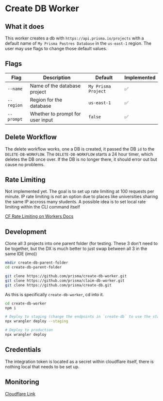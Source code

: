 # Create DB Worker

## What it does

This worker creates a db with `https://api.prisma.io/projects` with a default name of `My Prisma Postres Database` in the `us-east-1` region. The user may use flags to change those default values.

## Flags

| Flag       | Description                      | Default             | Implemented |
| ---------- | -------------------------------- | ------------------- | ----------- |
| `--name`   | Name of the database project     | `My Prisma Project` | ✅          |
| `--region` | Region for the database          | `us-east-1`         | ✅          |
| `--prompt` | Whether to prompt for user input | `false`             | ✅          |

## Delete Workflow

The delete workflow works, one a DB is created, it passed the DB `id` to the `DELETE-DB-WORKFLOW`. The `DELETE-DB-WORKFLOW` starts a 24 hour timer, which deletes the DB once over. If the DB is no longer there, it should error out but cause no problems.

## Rate Limiting

Not implemented yet. The goal is to set up rate limiting at 100 requests per minute. IP rate limiting is not an option due to places like universities sharing the same IP accross many students. A possible idea is to set local rate limiting within the CLI command itself

[CF Rate Limiting on Workers Docs](https://developers.cloudflare.com/workers/runtime-apis/bindings/rate-limit/)

## Development

Clone all 3 projects into one parent folder (for testing. These 3 don't need to be together, but the DX is much better to just swap between all 3 in the same IDE (imo))

```bash
mkdir create-db-parent-folder
cd create-db-parent-folder
```

```bash
git clone https://github.com/prisma/create-db-worker.git
git clone https://github.com/prisma/claim-db-worker.git
git clone https://github.com/prisma/create-db.git
```

As this is specifically `create-db-worker`, cd into it.

```bash
cd create-db-worker
npm i
```

```bash
# Deploy to staging (change the endpoints in `create-db` to use the staging URL)
npx wrangler deploy --staging

# Deploy to production
npx wrangler deploy
```

## Credentials

The integration token is located as a secret within cloudflare itself, there is nothing local that needs to be set up.

## Monitoring

[Cloudflare Link](https://dash.cloudflare.com/0ef7f922ce028e16c1a44d98c86511b0/workers/services/view/create-db-worker/production/metrics)
